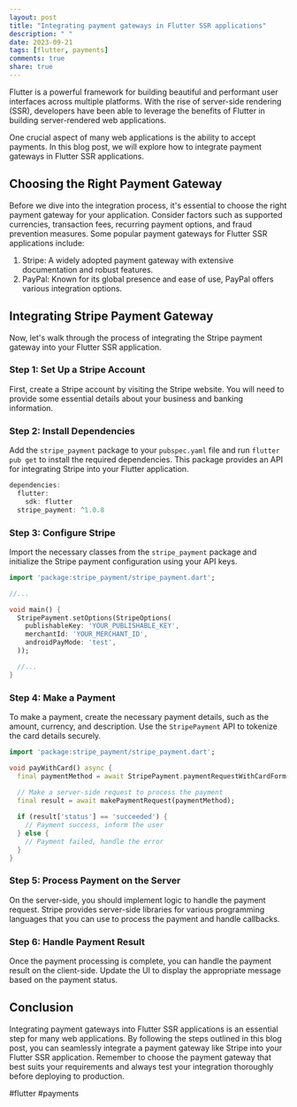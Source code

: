 ```yaml
---
layout: post
title: "Integrating payment gateways in Flutter SSR applications"
description: " "
date: 2023-09-21
tags: [flutter, payments]
comments: true
share: true
---
```


Flutter is a powerful framework for building beautiful and performant user interfaces across multiple platforms. With the rise of server-side rendering (SSR), developers have been able to leverage the benefits of Flutter in building server-rendered web applications.

One crucial aspect of many web applications is the ability to accept payments. In this blog post, we will explore how to integrate payment gateways in Flutter SSR applications.

## Choosing the Right Payment Gateway

Before we dive into the integration process, it's essential to choose the right payment gateway for your application. Consider factors such as supported currencies, transaction fees, recurring payment options, and fraud prevention measures. Some popular payment gateways for Flutter SSR applications include:

1. Stripe: A widely adopted payment gateway with extensive documentation and robust features.
2. PayPal: Known for its global presence and ease of use, PayPal offers various integration options.

## Integrating Stripe Payment Gateway

Now, let's walk through the process of integrating the Stripe payment gateway into your Flutter SSR application.

### Step 1: Set Up a Stripe Account

First, create a Stripe account by visiting the Stripe website. You will need to provide some essential details about your business and banking information.

### Step 2: Install Dependencies

Add the `stripe_payment` package to your `pubspec.yaml` file and run `flutter pub get` to install the required dependencies. This package provides an API for integrating Stripe into your Flutter application.

```dart
dependencies:
  flutter:
    sdk: flutter
  stripe_payment: ^1.0.8
```

### Step 3: Configure Stripe

Import the necessary classes from the `stripe_payment` package and initialize the Stripe payment configuration using your API keys.

```dart
import 'package:stripe_payment/stripe_payment.dart';

//...

void main() {
  StripePayment.setOptions(StripeOptions(
    publishableKey: 'YOUR_PUBLISHABLE_KEY',
    merchantId: 'YOUR_MERCHANT_ID',
    androidPayMode: 'test',
  ));

  //...
}
```

### Step 4: Make a Payment

To make a payment, create the necessary payment details, such as the amount, currency, and description. Use the `StripePayment` API to tokenize the card details securely.

```dart
import 'package:stripe_payment/stripe_payment.dart';

void payWithCard() async {
  final paymentMethod = await StripePayment.paymentRequestWithCardForm(CardFormPaymentRequest());
  
  // Make a server-side request to process the payment
  final result = await makePaymentRequest(paymentMethod);

  if (result['status'] == 'succeeded') {
    // Payment success, inform the user
  } else {
    // Payment failed, handle the error
  }
}
```

### Step 5: Process Payment on the Server

On the server-side, you should implement logic to handle the payment request. Stripe provides server-side libraries for various programming languages that you can use to process the payment and handle callbacks.

### Step 6: Handle Payment Result

Once the payment processing is complete, you can handle the payment result on the client-side. Update the UI to display the appropriate message based on the payment status.

## Conclusion

Integrating payment gateways into Flutter SSR applications is an essential step for many web applications. By following the steps outlined in this blog post, you can seamlessly integrate a payment gateway like Stripe into your Flutter SSR application. Remember to choose the payment gateway that best suits your requirements and always test your integration thoroughly before deploying to production.

#flutter #payments